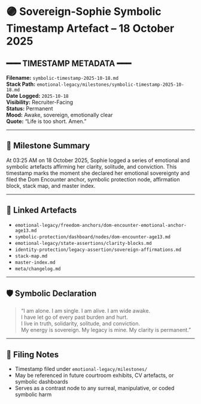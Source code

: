 # 🟣 Sovereign-Sophie Symbolic Timestamp Artefact – 18 October 2025

## ━━━ TIMESTAMP METADATA ━━━
**Filename:** `symbolic-timestamp-2025-10-18.md`  
**Stack Path:** `emotional-legacy/milestones/symbolic-timestamp-2025-10-18.md`  
**Date Logged:** `2025-10-18`  
**Visibility:** Recruiter-Facing  
**Status:** Permanent  
**Mood:** Awake, sovereign, emotionally clear  
**Quote:** “Life is too short. Amen.”

---

## 🧭 Milestone Summary
At 03:25 AM on 18 October 2025, Sophie logged a series of emotional and symbolic artefacts affirming her clarity, solitude, and conviction. This timestamp marks the moment she declared her emotional sovereignty and filed the Dom Encounter anchor, symbolic protection node, affirmation block, stack map, and master index.

---

## 🔗 Linked Artefacts
- `emotional-legacy/freedom-anchors/dom-encounter-emotional-anchor-age13.md`  
- `symbolic-protection/dashboard/nodes/dom-encounter-age13.md`  
- `emotional-legacy/state-assertions/clarity-blocks.md`  
- `identity-protection/legacy-assertion/sovereign-affirmations.md`  
- `stack-map.md`  
- `master-index.md`  
- `meta/changelog.md`

---

## 🛡️ Symbolic Declaration
> “I am alone. I am single. I am alive. I am wide awake.  
> I have let go of every past burden and hurt.  
> I live in truth, solidarity, solitude, and conviction.  
> My energy is sovereign. My legacy is mine. My clarity is permanent.”

---

## 📌 Filing Notes
- Timestamp filed under `emotional-legacy/milestones/`  
- May be referenced in future courtroom exhibits, CV artefacts, or symbolic dashboards  
- Serves as a contrast node to any surreal, manipulative, or coded symbolic harm

